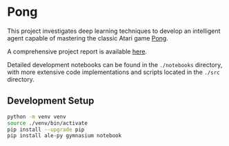# Pong

This project investigates deep learning techniques to develop an intelligent agent capable of mastering the classic Atari game [Pong](https://en.wikipedia.org/wiki/Pong).

A comprehensive project report is available [here](./project.ipynb).

Detailed development notebooks can be found in the `./notebooks` directory, with more extensive code implementations and scripts located in the `./src` directory.

## Development Setup

```sh
python -m venv venv
source ./venv/bin/activate
pip install --upgrade pip
pip install ale-py gymnasium notebook
```
